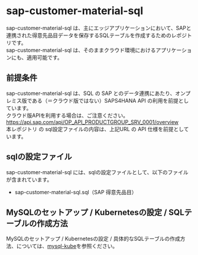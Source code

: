 # sap-customer-material-sql

sap-customer-material-sql は、主にエッジアプリケーションにおいて、SAPと連携された得意先品目データを保存するSQLテーブルを作成するためのレポジトリです。  
sap-customer-material-sql は、そのままクラウド環境におけるアプリケーションにも、適用可能です。  

## 前提条件  
sap-customer-material-sql は、SQL の SAP とのデータ連携にあたり、オンプレミス版である（＝クラウド版ではない）SAPS4HANA API の利用を前提としています。  
クラウド版APIを利用する場合は、ご注意ください。  
https://api.sap.com/api/OP_API_PRODUCTGROUP_SRV_0001/overview  
本レポジトリ の sql設定ファイルの内容は、上記URL の API 仕様を前提としています。  

## sqlの設定ファイル

sap-customer-material-sql には、sqlの設定ファイルとして、以下のファイルが含まれています。  

* sap-customer-material-sql.sql（SAP 得意先品目）

## MySQLのセットアップ / Kubernetesの設定 / SQLテーブルの作成方法  

MySQLのセットアップ / Kubernetesの設定 / 具体的なSQLテーブルの作成方法、については、[mysql-kube](https://github.com/latonaio/mysql-kube)を参照ください。  